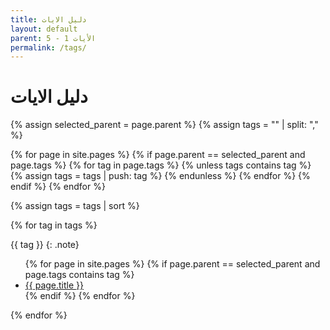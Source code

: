 ```yaml
---
title: دليل الايات
layout: default
parent: الأيات 1 - 5
permalink: /tags/
---
```


# دليل الايات

{% assign selected_parent = page.parent %}
{% assign tags = "" | split: "," %}

{% for page in site.pages %}
{% if page.parent == selected_parent and page.tags %}
{% for tag in page.tags %}
{% unless tags contains tag %}
{% assign tags = tags | push: tag %}
{% endunless %}
{% endfor %}
{% endif %}
{% endfor %}

{% assign tags = tags | sort %}

{% for tag in tags %}

{{ tag }}
{: .note}

<ul>
  {% for page in site.pages %}
    {% if page.parent == selected_parent and page.tags contains tag %}
      <li><a href="{{ page.url }}">{{ page.title }}</a></li>
    {% endif %}
  {% endfor %}
</ul>
{% endfor %}
